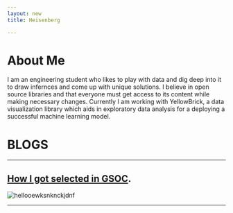 ```yaml
---
layout: new
title: Heisenberg

---
```

# About Me
I am an engineering student who likes to play with data and dig deep into it to draw infernces and come up with unique solutions.
I believe in open source libraries and that everyone must get access to its content while making necessary changes. Currently I am working with YellowBrick, a data visualization library which aids in exploratory data analysis for a deploying a successful machine learning model.

# BLOGS

* * *
## [How I got selected in GSOC](./journey_gsoc.html).
![hellooewksnknckjdnf](https://cdn-images-1.medium.com/max/1200/1*C6K7aC3kTvML0joFXInhqw.png)
* * *
